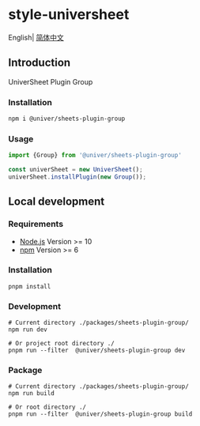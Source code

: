 # style-universheet

English| [简体中文](./README-zh.md)

## Introduction

UniverSheet Plugin Group

### Installation

```bash
npm i @univer/sheets-plugin-group
```

### Usage

```js
import {Group} from '@univer/sheets-plugin-group'

const univerSheet = new UniverSheet();
univerSheet.installPlugin(new Group());
```

## Local development

### Requirements

-   [Node.js](https://nodejs.org/en/) Version >= 10
-   [npm](https://www.npmjs.com/) Version >= 6

### Installation

```
pnpm install
```

### Development

```
# Current directory ./packages/sheets-plugin-group/
npm run dev

# Or project root directory ./
pnpm run --filter  @univer/sheets-plugin-group dev
```

### Package

```
# Current directory ./packages/sheets-plugin-group/
npm run build

# Or root directory ./
pnpm run --filter  @univer/sheets-plugin-group build
```

